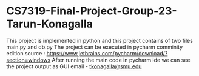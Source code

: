 # CS7319-Final-Project-Group-23-Tarun-Konagalla
This project is implemented in python and this project contains of two files main.py and db.py
The project can be executed in pycharm comminity edition
source : https://www.jetbrains.com/pycharm/download/?section=windows
After running the main code in pycharm ide we can see the project output as GUI
email - tkonagalla@smu.edu
